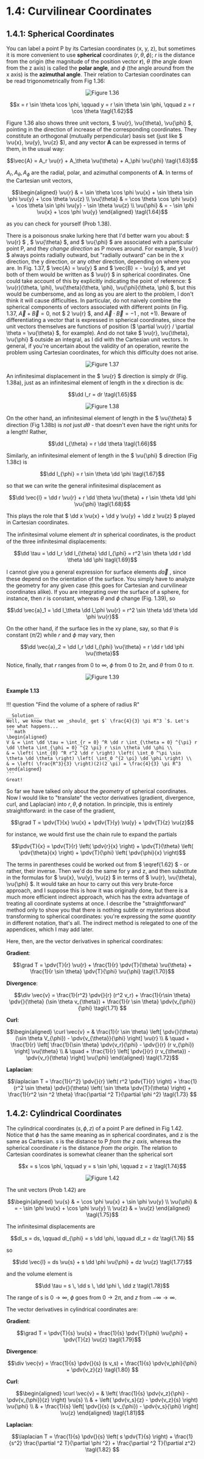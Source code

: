 # 1.4: Curvilinear Coordinates

## 1.4.1: Spherical Coordinates

You can label a point P by its Cartesian coordinates (x, y, z), but sometimes it is more convenient to use __spherical__ coordinates $` (r, \theta, \phi) `$; $` r `$ is the distance from the origin (the magnitude of the position vector __r__), $` \theta `$ (the angle down from the z axis) is called the __polar angle__, and $` \phi `$ (the angle around from the x axis) is the __azimuthal angle__. Their relation to Cartesian coordinates can be read trigonometrically from Fig 1.36:

<p align="center"> <img alt="Figure 1.36" src="../img/1.36.png" /> </p>

```math
x = r \sin \theta \cos \phi, \qquad y = r \sin \theta \sin \phi, \qquad z = r \cos \theta \tagl{1.62}
```

Figure 1.36 also shows three unit vectors, $` \vu{r}, \vu{\theta}, \vu{\phi} `$, pointing in the direction of increase of the corresponding coordinates. They constitute an orthogonal (mutually perpendicular) basis set (just like $` \vu{x}, \vu{y}, \vu{z} `$), and any vector __A__ can be expressed in terms of them, in the usual way:
```math
\vec{A} = A_r \vu{r} + A_\theta \vu{\theta} + A_\phi \vu{\phi} \tagl{1.63}
```
$` A_r, A_{\theta}, A_{\phi} `$ are the radial, polar, and azimuthal components of __A__. In terms of the Cartesian unit vectors,
```math
\begin{aligned}
\vu{r} & = \sin \theta \cos \phi \vu{x} + \sin \theta \sin \phi \vu{y} + \cos \theta \vu{z} \\
\vu{\theta} & = \cos \theta \cos \phi \vu{x} + \cos \theta \sin \phi \vu{y} - \sin \theta \vu{z} \\
\vu{\phi} & = - \sin \phi \vu{x} + \cos \phi \vu{y} 
\end{aligned} \tagl{1.64}
```
as you can check for yourself (Prob 1.38).

There is a poisonous snake lurking here that I'd better warn you about: $` \vu{r} `$ , $` \vu{\theta} `$, and $` \vu{\phi} `$ are associated with a particular point P, and they _change direction_ as P moves around. For example, $` \vu{r} `$ always points radially outward, but "radially outward" can be in the x direction, the y direction, or any other direction, depending on where you are. In Fig. 1.37, $` \vec{A} = \vu{y} `$  and $` \vec{B} = - \vu{y} `$, and yet both of them would be written as $` \vu{r} `$  in spherical coordinates. One could take account of this by explicitly indicating the point of reference: $` \vu{r}(\theta, \phi), \vu{\theta}(\theta, \phi), \vu{\phi}(\theta, \phi) `$, but this would be cumbersome, and as long as you are alert to the problem, I don't think it will cause difficulties. In particular, do not naively combine the spherical components of vectors associated with different points (in Fig. 1.37, $` \vec{A} + \vec{B} = 0 `$, not $` 2 \vu{r} `$, and $` \vec{A} \cdot \vec{B} = -1 `$ , not $` +1 `$). Beware of differentiating a vector that is expressed in spherical coordinates, since the unit vectors themselves are functions of position ($` \partial \vu{r} / \partial \theta = \vu{\theta} `$, for example). And do not take $` \vu{r}, \vu{\theta}, \vu{\phi} `$ outside an integral, as I did with the Cartesian unit vectors. In general, if you're uncertain about the validity of an operation, rewrite the problem using Cartesian coordinates, for which this difficulty does not arise.

<p align="center"> <img alt="Figure 1.37" src="../img/1.37.png" /> </p>

An infinitesimal displacement in the $` \vu{r} `$  direction is simply dr (Fig. 1.38a), just as an infinitesimal element of length in the x direction is dx:
```math
\dd l_r = dr \tagl{1.65}
```

<p align="center"> <img alt="Figure 1.38" src="../img/1.38.png" /> </p>

On the other hand, an infinitesimal element of length in the $` \vu{\theta} `$ direction (Fig 1.38b) is _not_ just $` \dd \theta `$ - that doesn't even have the right units for a length! Rather,
```math
\dd l_{\theta} = r \dd \theta \tagl{1.66}
```

Similarly, an infinitesimal element of length in the $` \vu{\phi} `$ direction (Fig 1.38c) is
```math
\dd l_{\phi} = r \sin \theta \dd \phi \tagl{1.67}
```

so that we can write the general infinitesimal displacement as
```math
\dd \vec{l} = \dd r \vu{r} + r \dd \theta \vu{\theta} + r \sin \theta \dd \phi \vu{\phi} \tagl{1.68}
```

This plays the role that $` \dd x \vu{x} + \dd y \vu{y} + \dd z \vu{z} `$ played in Cartesian coordinates.

The infinitesimal volume element $` \dd \tau `$ in spherical coordinates, is the product of the three infinitesimal displacements:
```math
\dd \tau = \dd l_r \dd l_{\theta} \dd l_{\phi} = r^2 \sin \theta \dd r \dd \theta \dd \phi \tagl{1.69}
```

I cannot give you a general expression for surface elements $` \dd \vec{a} `$ , since these depend on the orientation of the surface. You simply have to analyze the geometry for any given case (this goes for Cartesian and curvilinear coordinates alike). If you are integrating over the surface of a sphere, for instance, then $` r `$  is constant, whereas $` \theta `$ and $` \phi `$  change (Fig. 1.39), so
```math
\dd \vec{a}_1 = \dd l_\theta \dd l_\phi \vu{r} = r^2 \sin \theta \dd \theta \dd \phi \vu{r}
```
On the other hand, if the surface lies in the xy plane, say, so that $` \theta `$ is constant ($` \pi / 2 `$) while $` r `$ and $` \phi `$ may vary, then
```math
\dd \vec{a}_2 = \dd l_r \dd l_{\phi} \vu{\theta} = r \dd r \dd \phi \vu{\theta}
```
Notice, finally, that $` r `$ ranges from $` 0 `$ to $` \infty `$, $` \phi `$ from $` 0 `$ to $` 2 \pi `$, and $` \theta `$ from $` 0 `$ to $` \pi `$.

<p align="center"> <img alt="Figure 1.39" src="../img/1.39.png" /> </p>

#### Example 1.13

!!! question "Find the volume of a sphere of radius R"
    
    __Solution__
    Well, we know that we _should_ get $` \frac{4}{3} \pi R^3 `$. Let's see what happens...
    ```math
    \begin{aligned}
    V & = \int \dd \tau = \int_{r = 0} ^R \dd r \int_{\theta = 0} ^{\pi} r \dd \theta \int_{\phi = 0} ^{2 \pi} r \sin \theta \dd \phi \\
    & = \left( \int_{0} ^R r^2 \dd r \right) \left( \int_0 ^\pi \sin \theta \dd \theta \right) \left( \int_0 ^{2 \pi} \dd \phi \right) \\
    & = \left( \frac{R^3}{3} \right)(2)(2 \pi) = \frac{4}{3} \pi R^3
    \end{aligned}
    ```
    Great!

So far we have talked only about the _geometry_ of spherical coordinates. Now I would like to "translate" the vector derivatives (gradient, divergence, curl, and Laplacian) into $` r, \theta, \phi `$ notation. In principle, this is entirely straightforward: in the case of the gradient,
```math
\grad T = \pdv{T}{x} \vu{x} + \pdv{T}{y} \vu{y} + \pdv{T}{z} \vu{z}
```
for instance, we would first use the chain rule to expand the partials
```math
\pdv{T}{x} = \pdv{T}{r} \left( \pdv{r}{x} \right) + \pdv{T}{\theta} \left( \pdv{\theta}{x} \right) + \pdv{T}{\phi} \left( \pdv{\phi}{x} \right)
```
The terms in parentheses could be worked out from $` \eqref{1.62} `$ - or rather, their inverse. Then we'd do the same for y and z, and then substitute in the formulas for $` \vu{x}, \vu{y}, \vu{z} `$ in terms of $` \vu{r}, \vu{\theta}, \vu{\phi} `$. It would take an hour to carry out this very brute-force approach, and I suppose this is how it was originally done, but there is a much more efficient indirect approach, which has the extra advantage of treating all coordinate systems at once. I describe the "straightforward" method only to show you that there is nothing subtle or mysterious about transforming to spherical coordinates: you're expressing the _same quantity_ in different notation, that's all. The indirect method is relegated to one of the appendices, which I may add later.

Here, then, are the vector derivatives in spherical coordinates:

__Gradient__:
```math
\grad T = \pdv{T}{r} \vu{r} + \frac{1}{r} \pdv{T}{\theta} \vu{\theta} + \frac{1}{r \sin \theta} \pdv{T}{\phi} \vu{\phi} \tagl{1.70}
```

__Divergence__:
```math
\div \vec{v} = \frac{1}{r^2} \pdv{}{r} (r^2 v_r) + \frac{1}{r\sin \theta} \pdv{}{\theta} (\sin \theta v_{\theta}) + \frac{1}{r \sin \theta} \pdv{v_{\phi}}{\phi} \tagl{1.71} 
```

__Curl__:
```math
\begin{aligned}
\curl \vec{v} = & \frac{1}{r \sin \theta} \left[ \pdv{}{\theta} (\sin \theta V_{\phi}) - \pdv{v_{\theta}}{\phi} \right] \vu{r} \\
& \quad + \frac{1}{r} \left[ \frac{1}{\sin \theta} \pdv{v_r}{\phi} - \pdv{}{r} (r v_{\phi}) \right] \vu{\theta} \\
& \quad + \frac{1}{r} \left[ \pdv{}{r} (r v_{\theta}) - \pdv{v_r}{\theta} \right] \vu{\phi}
\end{aligned} \tagl{1.72}
```

__Laplacian__:
```math
\laplacian T = \frac{1}{r^2} \pdv{}{r} \left( r^2 \pdv{T}{r} \right) + \frac{1}{r^2 \sin \theta} \pdv{}{\theta} \left( \sin \theta \pdv{T}{\theta} \right) + \frac{1}{r^2 \sin ^2 \theta} \frac{\partial ^2 T}{\partial \phi ^2} \tagl{1.73} 
```

## 1.4.2: Cylindrical Coordinates

The cylindrical coordinates $` (s, \phi, z) `$ of a point P are defined in Fig 1.42. Notice that $` \phi `$ has the same meaning as in spherical coordinates, and z is the same as Cartesian. $` s `$ is the distance to P _from the z axis_, whereas the spherical coordinate $` r `$ is the distance _from the origin_. The relation to Cartesian coordinates is somewhat cleaner than the spherical sort
```math
x = s \cos \phi, \qquad y = s \sin \phi, \qquad z = z \tagl{1.74}
```

<p align="center"> <img alt="Figure 1.42" src="../img/1.42.png" /> </p>

The unit vectors (Prob 1.42) are
```math
\begin{aligned}
\vu{s} & = \cos \phi \vu{x} + \sin \phi \vu{y} \\
\vu{\phi} & = - \sin \phi \vu{x} + \cos \phi \vu{y} \\
\vu{z} & = \vu{z}
\end{aligned} \tagl{1.75}
```
The infinitesimal displacements are
```math
dl_s = ds, \qquad dl_{\phi} = s \dd \phi, \qquad dl_z = dz \tagl{1.76} 
```

so
```math
\dd \vec{l} = ds \vu{s} + s \dd \phi \vu{\phi} + dz \vu{z} \tagl{1.77}
```
and the volume element is
```math
\dd \tau = s \, \dd s \, \dd \phi \, \dd z \tagl{1.78}
```
The range of s is $` 0 \rightarrow \infty `$, $` \phi `$ goes from $` 0 \rightarrow 2\pi `$, and $` z `$ from $` -\infty \rightarrow \infty `$.

The vector derivatives in cylindrical coordinates are:

__Gradient__:
```math
\grad T = \pdv{T}{s} \vu{s} + \frac{1}{s} \pdv{T}{\phi} \vu{\phi} + \pdv{T}{z} \vu{z} \tagl{1.79}
```

__Divergence__:
```math
\div \vec{v} = \frac{1}{s} \pdv{}{s} (s v_s) + \frac{1}{s} \pdv{v_\phi}{\phi} + \pdv{v_z}{z} \tagl{1.80} 
```

__Curl__:
```math
\begin{aligned}
\curl \vec{v} = & \left( \frac{1}{s} \pdv{v_z}{\phi} - \pdv{v_{\phi}}{z} \right) \vu{s} \\
& + \left( \pdv{v_s}{z} - \pdv{v_z}{s} \right) \vu{\phi} \\
& + \frac{1}{s} \left[ \pdv{}{s} (s v_{\phi}) - \pdv{v_s}{\phi} \right] \vu{z}
\end{aligned} \tagl{1.81}
```

__Laplacian__:
```math
\laplacian T = \frac{1}{s} \pdv{}{s} \left( s \pdv{T}{s} \right) + \frac{1}{s^2} \frac{\partial ^2 T}{\partial \phi ^2} + \frac{\partial ^2 T}{\partial z^2} \tagl{1.82}  
```